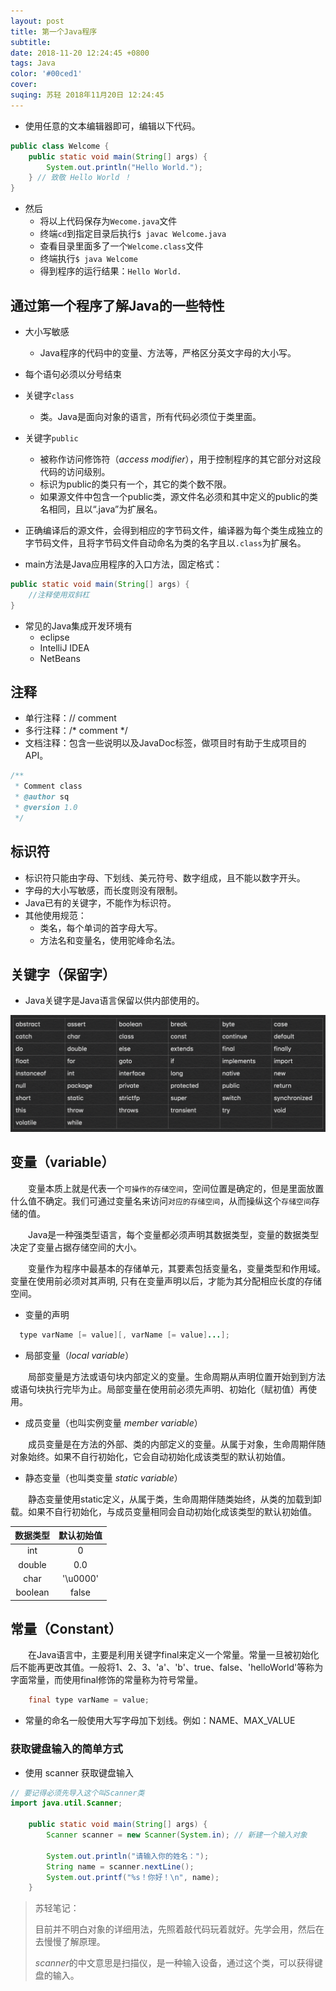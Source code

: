 ```yaml
---
layout: post
title: 第一个Java程序
subtitle:
date: 2018-11-20 12:24:45 +0800
tags: Java
color: '#00ced1'
cover:
suqing: 苏轻 2018年11月20日 12:24:45
---
```


- 使用任意的文本编辑器即可，编辑以下代码。

```java
public class Welcome {
    public static void main(String[] args) {
        System.out.println("Hello World.");
    } // 致敬 Hello World ！
}
```

- 然后
  - 将以上代码保存为`Wecome.java`文件
  - 终端`cd`到指定目录后执行`$ javac Welcome.java`
  - 查看目录里面多了一个`Welcome.class`文件
  - 终端执行`$ java Welcome`
  - 得到程序的运行结果：`Hello World.`

## 通过第一个程序了解Java的一些特性

- 大小写敏感
  - Java程序的代码中的变量、方法等，严格区分英文字母的大小写。

- 每个语句必须以分号结束

- 关键字`class`
  - 类。Java是面向对象的语言，所有代码必须位于类里面。

- 关键字`public`
  - 被称作访问修饰符（*access modifier*），用于控制程序的其它部分对这段代码的访问级别。
  - 标识为public的类只有一个，其它的类个数不限。
  - 如果源文件中包含一个public类，源文件名必须和其中定义的public的类名相同，且以“.java”为扩展名。

- 正确编译后的源文件，会得到相应的字节码文件，编译器为每个类生成独立的字节码文件，且将字节码文件自动命名为类的名字且以`.class`为扩展名。

- main方法是Java应用程序的入口方法，固定格式：
```java
public static void main(String[] args) {
    //注释使用双斜杠
}
```

- 常见的Java集成开发环境有
  - eclipse
  - IntelliJ IDEA
  - NetBeans



## 注释

- 单行注释：// comment
- 多行注释：/* comment */
- 文档注释：包含一些说明以及JavaDoc标签，做项目时有助于生成项目的API。

```java
/**
 * Comment class
 * @author sq
 * @version 1.0
 */
```

## 标识符

- 标识符只能由字母、下划线、美元符号、数字组成，且不能以数字开头。
- 字母的大小写敏感，而长度则没有限制。
- Java已有的关键字，不能作为标识符。
- 其他使用规范：
  - 类名，每个单词的首字母大写。
  - 方法名和变量名，使用驼峰命名法。

## 关键字（保留字）

- Java关键字是Java语言保留以供内部使用的。

![JavaKeywords](/pic/JavaKeywords.png)

## 变量（variable）

　　变量本质上就是代表一个`可操作的存储空间`，空间位置是确定的，但是里面放置什么值不确定。我们可通过变量名来访问`对应的存储空间`，从而操纵这个`存储空间`存储的值。

　　Java是一种强类型语言，每个变量都必须声明其数据类型，变量的数据类型决定了变量占据存储空间的大小。

　　变量作为程序中最基本的存储单元，其要素包括变量名，变量类型和作用域。变量在使用前必须对其声明, 只有在变量声明以后，才能为其分配相应长度的存储空间。

- 变量的声明

```java
  type varName [= value][, varName [= value]...];
```

- 局部变量（*local variable*）

　　局部变量是方法或语句块内部定义的变量。生命周期从声明位置开始到到方法或语句块执行完毕为止。局部变量在使用前必须先声明、初始化（赋初值）再使用。

- 成员变量（也叫实例变量 *member variable*）

　　成员变量是在方法的外部、类的内部定义的变量。从属于对象，生命周期伴随对象始终。如果不自行初始化，它会自动初始化成该类型的默认初始值。

- 静态变量（也叫类变量 *static variable*）

　　静态变量使用static定义，从属于类，生命周期伴随类始终，从类的加载到卸载。如果不自行初始化，与成员变量相同会自动初始化成该类型的默认初始值。

|数据类型|默认初始值|
|:-:    |:-:     |
|int    |0       |
|double |0.0     |
|char   |'\u0000'|
|boolean|false   |

## 常量（Constant）

　　在Java语言中，主要是利用关键字final来定义一个常量。常量一旦被初始化后不能再更改其值。一般将1、2、3、'a'、'b'、true、false、'helloWorld'等称为字面常量，而使用final修饰的常量称为符号常量。

```java
    final type varName = value;
```

- 常量的命名一般使用大写字母加下划线。例如：NAME、MAX_VALUE

### 获取键盘输入的简单方式

- 使用 scanner 获取键盘输入

```java
// 要记得必须先导入这个叫Scanner类
import java.util.Scanner;

    public static void main(String[] args) {
        Scanner scanner = new Scanner(System.in); // 新建一个输入对象

        System.out.println("请输入你的姓名：");
        String name = scanner.nextLine();
        System.out.printf("%s！你好！\n", name);
    }
```

> 苏轻笔记：
>
> 目前并不明白对象的详细用法，先照着敲代码玩着就好。先学会用，然后在去慢慢了解原理。
>
> *scanner*的中文意思是扫描仪，是一种输入设备，通过这个类，可以获得键盘的输入。

